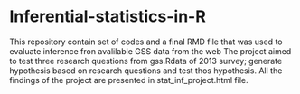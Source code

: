 # Inferential-statistics-in-R
This repository contain set of codes and a final RMD file that was used to evaluate inference fron avalilable GSS data from the web
The project aimed to test three research questions from gss.Rdata of 2013 survey; generate hypothesis based on research questions and test thos hypothesis.
All the findings of the project are presented in stat_inf_project.html file.
